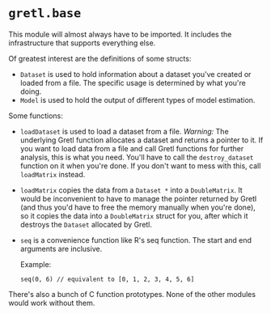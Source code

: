 # `gretl.base`

This module will almost always have to be imported. It includes the
infrastructure that supports everything else.

Of greatest interest are the definitions of some structs:

- `Dataset` is used to hold information about a dataset you've created or
    loaded from a file. The specific usage is determined by what you're
    doing.
- `Model` is used to hold the output of different types of model estimation.

Some functions:

- `loadDataset` is used to load a dataset from a file. *Warning:* The underlying
    Gretl function allocates a dataset and returns a pointer to it. If
    you want to load data from a file and call Gretl functions for further
    analysis, this is what you need. You'll have to call the `destroy_dataset`
    function on it when you're done. If you don't want to mess with this,
    call `loadMatrix` instead.
- `loadMatrix` copies the data from a `Dataset *` into a `DoubleMatrix`.
    It would be
    inconvenient to have to manage the pointer returned by Gretl (and
    thus you'd have to free the memory manually when you're done), so
    it copies the data into a `DoubleMatrix` struct for you, after which
    it destroys the `Dataset` allocated by Gretl.
- `seq` is a convenience function like R's seq function. The
    start and end arguments are inclusive.
    
    Example:
    
    ```
    seq(0, 6) // equivalent to [0, 1, 2, 3, 4, 5, 6]
    ```

There's also a bunch of C function prototypes. None of the other modules
would work without them.
